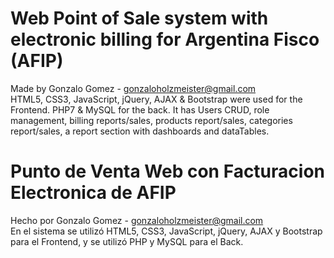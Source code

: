 # Web Point of Sale system with electronic billing for Argentina Fisco (AFIP)
Made by Gonzalo Gomez - gonzaloholzmeister@gmail.com\
HTML5, CSS3, JavaScript, jQuery, AJAX & Bootstrap were used for the Frontend. PHP7 & MySQL for the back. It has Users CRUD, role management, billing reports/sales, products report/sales, categories report/sales, a report section with dashboards and dataTables.

# Punto de Venta Web con Facturacion Electronica de AFIP
Hecho por Gonzalo Gomez - gonzaloholzmeister@gmail.com\
En el sistema se utilizó HTML5, CSS3, JavaScript, jQuery, AJAX y Bootstrap para el Frontend, y se utilizó PHP y MySQL para el Back.
